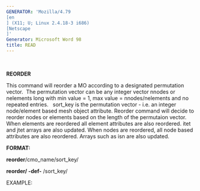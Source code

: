 ```yaml
---
GENERATOR: 'Mozilla/4.79 
[en
] (X11; U; Linux 2.4.18-3 i686) 
[Netscape
]'
Generator: Microsoft Word 98
title: READ
---
```


 

 **REORDER**

  This command will reorder a MO according to a designated permutation
  vector.  The permutation vector can be any integer vector nnodes or
  nelements long with min value = 1, max value = nnodes/nelements and
  no repeated entries.   sort\_key is the permutation vector - i.e. an
  integer node/element based mesh object attribute.
  Reorder command will decide to reorder nodes or elements based on
  the length of the permutaion vector. When elements are reordered all
  element attributes are also reordered. itet and jtet arrays are also
  updated. When nodes are reordered, all node based attributes are
  also reordered. Arrays such as isn are also updated.

 **FORMAT:**

  **reorder**/cmo\_name/sort\_key/

  **reorder/ -def-** /sort\_key/

 EXAMPLE:

 

